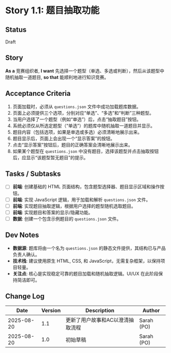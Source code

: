# Story 1.1: 题目抽取功能

## Status

Draft

## Story

**As a** 竞赛组织者,
**I want** 先选择一个题型（单选、多选或判断），然后从该题型中随机抽取一道题目,
**so that** 能顺利地进行知识竞赛。

## Acceptance Criteria

1.  页面加载时，必须从 `questions.json` 文件中成功加载题库数据。
2.  页面上必须提供三个选项，分别对应“单选”、“多选”和“判断”三种题型。
3.  当用户选择了一个题型（例如“单选”）后，点击“抽取题目”按钮。
4.  系统必须仅从所选定题型（“单选”）的题库中随机抽取一道题目并显示。
5.  题目内容（包括选项，如果是单选或多选）必须清晰地展示出来。
6.  题目显示后，页面上会出现一个“显示答案”的按钮。
7.  点击“显示答案”按钮后，题目的正确答案会清晰地展示出来。
8.  如果某个题型在 `questions.json` 中没有题目，选择该题型并点击抽取按钮后，应显示“该题型暂无题目”的提示。

## Tasks / Subtasks

- [ ] **前端**: 创建基础的 HTML 页面结构，包含题型选择器、题目显示区域和操作按钮。
- [ ] **前端**: 实现 JavaScript 逻辑，用于加载和解析 `questions.json` 文件。
- [ ] **前端**: 实现题目抽取逻辑，根据用户选择的题型随机选取题目。
- [ ] **前端**: 实现题目和答案的显示/隐藏功能。
- [ ] **数据**: 创建一个包含示例题目的 `questions.json` 文件。

## Dev Notes

- **数据源**: 题库将由一个名为 `questions.json` 的静态文件提供，其结构已与产品负责人确认。
- **技术栈**: 建议使用原生 HTML, CSS, 和 JavaScript，无需复杂框架，以保持项目轻量。
- **关注点**: 核心是实现稳定可靠的题目加载和随机抽取逻辑。UI/UX 在此阶段保持简洁即可。

## Change Log

| Date | Version | Description | Author |
| --- | --- | --- | --- |
| 2025-08-20 | 1.1 | 更新了用户故事和AC以澄清抽取流程 | Sarah (PO) |
| 2025-08-20 | 1.0 | 初始草稿 | Sarah (PO) |
